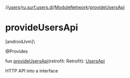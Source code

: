 //[users](../../../index.md)/[ru.surf.users.di](../index.md)/[ModuleNetwork](index.md)/[provideUsersApi](provide-users-api.md)

# provideUsersApi

[androidJvm]\

@Provides

fun [provideUsersApi](provide-users-api.md)(retrofit: Retrofit): [UsersApi](../../ru.surf.users.services.api/-users-api/index.md)

HTTP API into a interface
